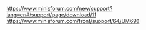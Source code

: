 https://www.minisforum.com/new/support?lang=en#/support/page/download/11
https://www.minisforum.com/front/support/64/UM690
